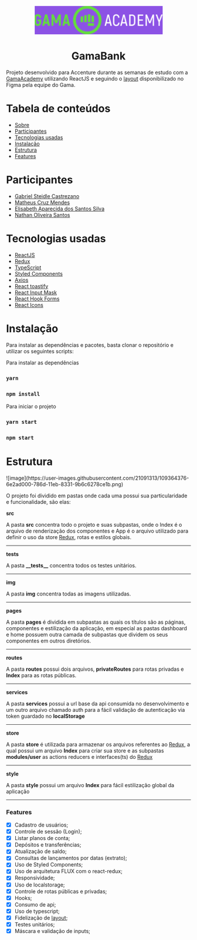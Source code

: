 <div align="center">
    <img src="src/img/logobank.png">
    <h1 align="center">GamaBank</h1>
</div>
<p id="sobre">Projeto desenvolvido para Accenture durante as semanas de estudo com a <a
        href="https://www.gama.academy/">GamaAcademy</a> utilizando ReactJS e seguindo
    o <a
        href="https://www.figma.com/file/tdrTDIY2hal9Ky4fbTvBl2/DesafioGamaAccenture_1_2-desktop?node-id=1%3A2">layout</a>
    disponibilizado no Figma pela equipe do Gama.
<p>

<h1>Tabela de conteúdos</h1>
<ul>
    <li>
        <a href="#sobre">Sobre</a>
    </li>
    <li>
        <a href="#participantes">Participantes</a>
    </li>
    <li>
        <a href="#tecnologias">Tecnologias usadas</a>
    </li>
    <li>
        <a href="#instalacao">Instalação</a>
    </li>
    <li>
        <a href="#estrutura">Estrutura</a>
    </li>
    <li>
        <a href="#features">Features</a>
    </li>
</ul>

<h1 id="participantes">Participantes</h1>
<ul>
    <li>
        <a href="https://github.com/castelvani">Gabriel Steidle Castrezano</a>
    </li>
    <li>
        <a href="https://github.com/matheusCMendes">Matheus Cruz Mendes</a>
    </li>
    <li>
        <a href="https://github.com/bettyap">Elisabeth Aparecida dos Santos Silva</a>
    </li>
    <li>
        <a href="https://github.com/nathanoliveiras">Nathan Oliveira Santos</a>
    </li>
</ul>

<h1 id="tecnologias">Tecnologias usadas</h1>

<ul>
    <li>
        <a href="https://github.com/facebook/react">ReactJS</a>
    </li>
    <li>
        <a href="https://github.com/reduxjs/redux">Redux</a>
    </li>
    <li>
        <a href="https://github.com/microsoft/TypeScript">TypeScript</a>
    </li>
    <li>
        <a href="https://github.com/styled-components/styled-components">Styled Components</a>
    </li>
    <li>
        <a href="https://github.com/axios/axios">Axios</a>
    </li>
    <li>
        <a href="https://github.com/fkhadra/react-toastify">React toastify</a>
    </li>
    <li>
        <a href="https://github.com/sanniassin/react-input-mask">React Input Mask</a>
    </li>
    <li>
        <a href="https://react-hook-form.com/">React Hook Forms</a>
    </li>
    <li>
        <a href="https://react-icons.github.io/react-icons/">React Icons</a>
    </li>
</ul>

<h1 id="instalacao">Instalação</h1>

<p>
    Para instalar as dependências e pacotes, basta clonar o
    repositório e utilizar os seguintes scripts:
</p>

<p>Para instalar as dependências</p>

### `yarn`
### `npm install`

<p>Para iniciar o projeto</p>

### `yarn start`
### `npm start`

<h1 id="estrutura">Estrutura</h1>
![image](https://user-images.githubusercontent.com/21091313/109364376-6e2ad000-786d-11eb-8331-9b6c6278ce1b.png)

<p>O projeto foi dividido em pastas onde cada uma possui sua particularidade e funcionalidade, são elas:</p>

<strong>src</strong>

<p>A pasta <b>src</b> concentra todo o projeto e suas subpastas, onde o Index é o arquivo de renderização dos
    componentes e App é o arquivo utilizado para definir o uso da store <a href="#tecnologias">Redux</a>, rotas e
    estilos globais.</p>
<hr>

<strong>**tests**</strong>

<p>A pasta <b>__tests__</b> concentra todos os testes unitários.</p>
<hr>

<strong>img</strong>

<p>A pasta <b>img</b> concentra todas as imagens utilizadas.</p>
<hr>

<strong>pages</strong>

<p>A pasta <b>pages</b> é dividida em subpastas as quais os títulos são as páginas, componentes e estilização da
    aplicação, em especial as pastas dashboard e home possuem outra camada de subpastas que dividem os seus componentes
    em outros diretórios. </p>
<hr>

<strong>routes</strong>

<p>A pasta <b>routes</b> possui dois arquivos, <b>privateRoutes</b> para rotas privadas e <b>Index</b> para as rotas
    públicas.</p>
<hr>
<strong>services</strong>
<p>A pasta <b>services</b> possui a url base da api consumida no desenvolvimento e um outro arquivo chamado auth para
     a fácil
    validação de autenticação via token guardado no <b>localStorage</b></p>
<hr>

<strong>store</strong>

<p>A pasta <b>store</b> é utilizada para armazenar os arquivos referentes ao <a href="#tecnologias">Redux</a>, a qual
    possui um arquivo <b>Index</b> para criar sua store e as subpastas <b>modules/user</b> as actions reducers e
    interfaces(ts) do <a href="#tecnologias">Redux</a></p>
<hr>
<strong>style</strong>
<p>A pasta <b>style</b> possui um arquivo <b>Index</b> para fácil estilização global da aplicação</p>
<hr>

### Features

- [x] Cadastro de usuários;
- [x] Controle de sessão (Login);
- [x] Listar planos de conta;
- [x] Depósitos e transferências;
- [x] Atualização de saldo;
- [x] Consultas de lançamentos por datas (extrato);
- [x] Uso de Styled Components;
- [x] Uso de arquitetura FLUX com o react-redux;
- [x] Responsividade;
- [x] Uso de localstorage;
- [x] Controle de rotas públicas e privadas;
- [x] Hooks;
- [x] Consumo de api;
- [x] Uso de typescript;
- [x] Fidelização de <a
                                                href="https://www.figma.com/file/tdrTDIY2hal9Ky4fbTvBl2/DesafioGamaAccenture_1_2-desktop?node-id=1%3A2">layout</a>;
- [x] Testes unitários;
- [x] Máscara e validação de inputs;
